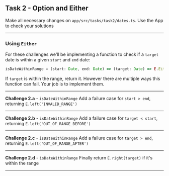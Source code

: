 ## Task 2 - Option and Either

Make all necessary changes on `app/src/tasks/task2/dates.ts`.
Use the App to check your solutions

---

### Using `Either`

For these challenges we'll be implementing a function to check if a `target` date is within a given `start` and `end` date:

```typescript
isDateWithinRange = (start: Date, end: Date) => (target: Date) => E.Either<DateError, Date>
```

If `target` is within the range, return it. However there are multiple ways this function can fail. Your job is to implement them.

---

**Challenge 2.a** - `isDateWithinRange`
Add a failure case for `start > end`, returning `E.left('INVALID_RANGE')`

---

**Challenge 2.b** - `isDateWithinRange`
Add a failure case for `target < start`, returning `E.left('OUT_OF_RANGE_BEFORE')`

---

**Challenge 2.c** - `isDateWithinRange`
Add a failure case for `target > end`, returning `E.left('OUT_OF_RANGE_AFTER')`

---

**Challenge 2.d** - `isDateWithinRange`
Finally return `E.right(target)` if it's within the range

---